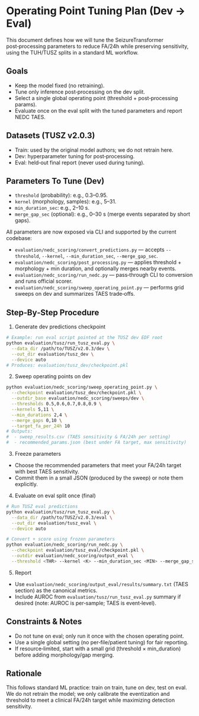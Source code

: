 # Operating Point Tuning Plan (Dev → Eval)

This document defines how we will tune the SeizureTransformer post‑processing parameters to reduce FA/24h while preserving sensitivity, using the TUH/TUSZ splits in a standard ML workflow.

## Goals
- Keep the model fixed (no retraining).
- Tune only inference post‑processing on the dev split.
- Select a single global operating point (threshold + post‑processing params).
- Evaluate once on the eval split with the tuned parameters and report NEDC TAES.

## Datasets (TUSZ v2.0.3)
- Train: used by the original model authors; we do not retrain here.
- Dev: hyperparameter tuning for post‑processing.
- Eval: held‑out final report (never used during tuning).

## Parameters To Tune (Dev)
- `threshold` (probability): e.g., 0.3–0.95.
- `kernel` (morphology, samples): e.g., 5–31.
- `min_duration_sec`: e.g., 2–10 s.
- `merge_gap_sec` (optional): e.g., 0–30 s (merge events separated by short gaps).

All parameters are now exposed via CLI and supported by the current codebase:
- `evaluation/nedc_scoring/convert_predictions.py` — accepts `--threshold`, `--kernel`, `--min_duration_sec`, `--merge_gap_sec`.
- `evaluation/nedc_scoring/post_processing.py` — applies threshold + morphology + min duration, and optionally merges nearby events.
- `evaluation/nedc_scoring/run_nedc.py` — pass‑through CLI to conversion and runs official scorer.
- `evaluation/nedc_scoring/sweep_operating_point.py` — performs grid sweeps on dev and summarizes TAES trade‑offs.

## Step‑By‑Step Procedure

1) Generate dev predictions checkpoint
```bash
# Example: run eval script pointed at the TUSZ dev EDF root
python evaluation/tusz/run_tusz_eval.py \
  --data_dir /path/to/TUSZ/v2.0.3/dev \
  --out_dir evaluation/tusz_dev \
  --device auto
# Produces: evaluation/tusz_dev/checkpoint.pkl
```

2) Sweep operating points on dev
```bash
python evaluation/nedc_scoring/sweep_operating_point.py \
  --checkpoint evaluation/tusz_dev/checkpoint.pkl \
  --outdir_base evaluation/nedc_scoring/sweeps/dev \
  --thresholds 0.5,0.6,0.7,0.8,0.9 \
  --kernels 5,11 \
  --min_durations 2,4 \
  --merge_gaps 0,10 \
  --target_fa_per_24h 10
# Outputs:
#  - sweep_results.csv (TAES sensitivity & FA/24h per setting)
#  - recommended_params.json (best under FA target, max sensitivity)
```

3) Freeze parameters
- Choose the recommended parameters that meet your FA/24h target with best TAES sensitivity.
- Commit them in a small JSON (produced by the sweep) or note them explicitly.

4) Evaluate on eval split once (final)
```bash
# Run TUSZ eval predictions
python evaluation/tusz/run_tusz_eval.py \
  --data_dir /path/to/TUSZ/v2.0.3/eval \
  --out_dir evaluation/tusz_eval \
  --device auto

# Convert + score using frozen parameters
python evaluation/nedc_scoring/run_nedc.py \
  --checkpoint evaluation/tusz_eval/checkpoint.pkl \
  --outdir evaluation/nedc_scoring/output_eval \
  --threshold <THR> --kernel <K> --min_duration_sec <MIN> --merge_gap_sec <GAP>
```

5) Report
- Use `evaluation/nedc_scoring/output_eval/results/summary.txt` (TAES section) as the canonical metrics.
- Include AUROC from `evaluation/tusz/run_tusz_eval.py` summary if desired (note: AUROC is per‑sample; TAES is event‑level).

## Constraints & Notes
- Do not tune on eval; only run it once with the chosen operating point.
- Use a single global setting (no per‑file/patient tuning) for fair reporting.
- If resource‑limited, start with a small grid (threshold × min_duration) before adding morphology/gap merging.

## Rationale
This follows standard ML practice: train on train, tune on dev, test on eval. We do not retrain the model; we only calibrate the eventization and threshold to meet a clinical FA/24h target while maximizing detection sensitivity.

